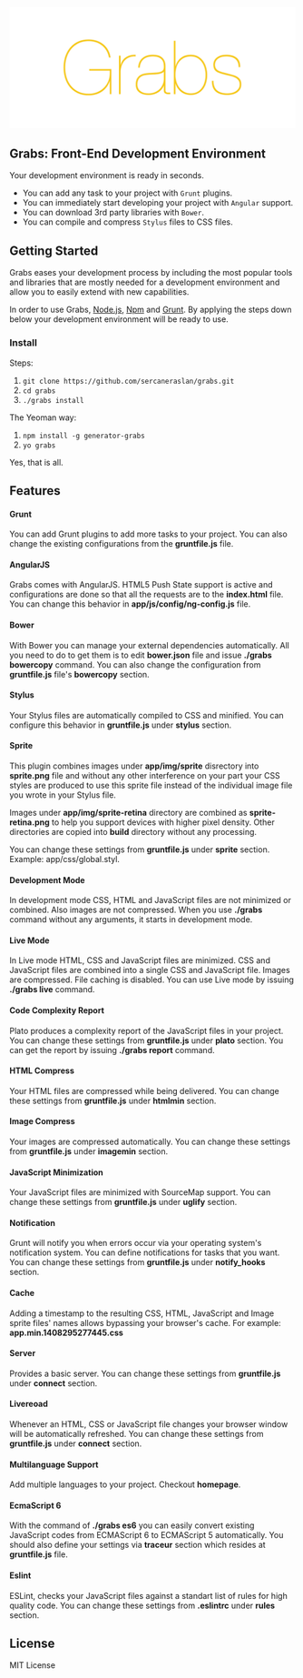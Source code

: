 ![grabs](app/img/grabs/grabs.png)

## Grabs: Front-End Development Environment

Your development environment is ready in seconds.

- You can add any task to your project with `Grunt` plugins.
- You can immediately start developing your project with `Angular` support.
- You can download 3rd party libraries with `Bower`.
- You can compile and compress `Stylus` files to CSS files.

## Getting Started

Grabs eases your development process by including the most popular tools and libraries that are mostly needed for a development environment and allow you to easily extend with new capabilities.

In order to use Grabs, [Node.js](http://nodejs.org), [Npm](https://www.npmjs.org/) and [Grunt](http://gruntjs.com). By applying the steps down below your development environment will be ready to use.

### Install

Steps:

1. `git clone https://github.com/sercaneraslan/grabs.git`
1. `cd grabs`
1. `./grabs install`

The Yeoman way:

1. `npm install -g generator-grabs`
1. `yo grabs`

Yes, that is all.

## Features

#### Grunt
You can add Grunt plugins to add more tasks to your project. You can also change the existing configurations from the **gruntfile.js** file.

#### AngularJS
Grabs comes with AngularJS. HTML5 Push State support is active and configurations are done so that all the requests are to the **index.html** file. You can change this behavior in **app/js/config/ng-config.js** file.

#### Bower
With Bower you can manage your external dependencies automatically. All you need to do to get them is to edit **bower.json** file and issue **./grabs bowercopy** command. You can also change the configuration from **gruntfile.js** file's **bowercopy** section.

#### Stylus
Your Stylus files are automatically compiled to CSS and minified. You can configure this behavior in **gruntfile.js** under **stylus** section.

#### Sprite
This plugin combines images under **app/img/sprite** disrectory into **sprite.png** file and without any other interference on your part your CSS styles are produced to use this sprite file instead of the individual image file you wrote in your Stylus file. 

Images under **app/img/sprite-retina** directory are combined as **sprite-retina.png** to help you support devices with higher pixel density. Other directories are copied into **build** directory without any processing. 

You can change these settings from **gruntfile.js** under **sprite** section. Example: app/css/global.styl.

#### Development Mode
In development mode CSS, HTML and JavaScript files are not minimized or combined. Also images are not compressed. When you use **./grabs** command without any arguments, it starts in development mode.

#### Live Mode
In Live mode HTML, CSS and JavaScript files are minimized. CSS and JavaScript files are combined into a single CSS and JavaScript file. Images are compressed. File caching is disabled. You can use Live mode by issuing **./grabs live** command.

#### Code Complexity Report
Plato produces a complexity report of the JavaScript files in your project. You can change these settings from **gruntfile.js** under **plato** section. You can get the report by issuing **./grabs report** command.

#### HTML Compress
Your HTML files are compressed while being delivered. You can change these settings from **gruntfile.js** under **htmlmin** section.

#### Image Compress
Your images are compressed automatically. You can change these settings from **gruntfile.js** under **imagemin** section.

#### JavaScript Minimization
Your JavaScript files are minimized with SourceMap support. You can change these settings from **gruntfile.js** under **uglify** section.

#### Notification
Grunt will notify you when errors occur via your operating system's notification system. You can define notifications for tasks that you want. You can change these settings from **gruntfile.js** under **notify_hooks** section.

#### Cache
Adding a timestamp to the resulting CSS, HTML, JavaScript and Image sprite files' names allows bypassing your browser's cache. For example: **app.min.1408295277445.css**

#### Server
Provides a basic server. You can change these settings from **gruntfile.js** under **connect** section.

#### Livereoad
Whenever an HTML, CSS or JavaScript file changes your browser window will be automatically refreshed. You can change these settings from **gruntfile.js** under **connect** section.

#### Multilanguage Support
Add multiple languages to your project. Checkout **homepage**.

#### EcmaScript 6
With the command of **./grabs es6** you can easily convert existing JavaScript codes from ECMAScript 6 to ECMAScript 5 automatically. You should also define your settings via **traceur** section which resides at **gruntfile.js** file.

#### Eslint
ESLint, checks your JavaScript files against a standart list of rules for high quality code. You can change these settings from **.eslintrc** under **rules** section.

## License

MIT License
